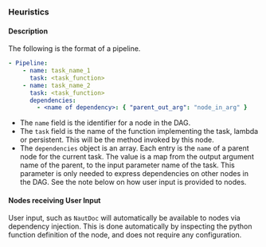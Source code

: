 ### Heuristics

#### Description

The following is the format of a pipeline.

```yaml
- Pipeline:
    - name: task_name_1
      task: <task_function>
    - name: task_name_2
      task: <task_function>
      dependencies:
        - <name of dependency>: { "parent_out_arg": "node_in_arg" }
```

- The `name` field is the identifier for a node in the DAG.
- The `task` field is the name of the function implementing the task, lambda or persistent. This will be the method
  invoked by this node.
- The `dependencies` object is an array. Each entry is the `name` of a parent node for the current task. The value is
  a map from the output argument name of the parent, to the input parameter name of the task. This parameter is only
  needed to express dependencies on other nodes in the DAG. See the note below on how user input is provided to nodes.

#### Nodes receiving User Input

User input, such as `NautDoc` will automatically be available to nodes via dependency injection. This is done
automatically by inspecting the python function definition of the node, and does not require any configuration.
